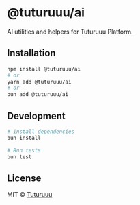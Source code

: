 # @tuturuuu/ai

AI utilities and helpers for Tuturuuu Platform.

## Installation

```bash
npm install @tuturuuu/ai
# or
yarn add @tuturuuu/ai
# or
bun add @tuturuuu/ai
```

## Development

```bash
# Install dependencies
bun install

# Run tests
bun test
```

## License

MIT © [Tuturuuu](https://github.com/tutur3u)
